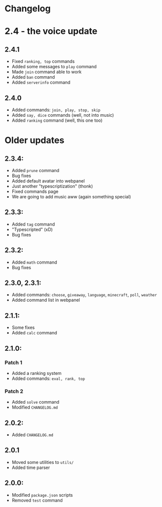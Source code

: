 # Changelog

# 2.4 - the voice update
## 2.4.1
- Fixed `ranking, top` commands
- Added some messages to `play` command
- Made `join` command able to work
- Added `ban` command
- Added `serverinfo` command

## 2.4.0
- Added commands: `join, play, stop, skip`
- Added `say, dice` commands (well, not into music)
- Added `ranking` command (well, this one too)

# Older updates
## 2.3.4:
- Added `prune` command
- Bug fixes
- Added default avatar into webpanel
- Just another "typescriptization" (thonk)
- Fixed commands page
- We are going to add music aww (again something special)

## 2.3.3:
- Added `tag` command
- "Typescripted" (xD)
- Bug fixes

## 2.3.2:
- Added `math` command
- Bug fixes

## 2.3.0, 2.3.1:
- Added commands: `choose`, `giveaway`, `language`, `minecraft`, `poll`, `weather`
- Added command list in webpanel

## 2.1.1:
- Some fixes
- Added `calc` command

## 2.1.0:
### Patch 1
- Added a ranking system
- Added commands: `eval, rank, top`
### Patch 2
- Added `solve` command
- Modified `CHANGELOG.md`

## 2.0.2:
- Added `CHANGELOG.md`

## 2.0.1
- Moved some utilities to `utils/`
- Added time parser

## 2.0.0:
- Modified `package.json` scripts
- Removed `test` command
